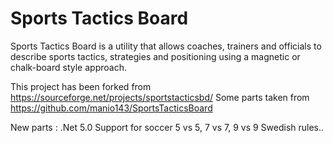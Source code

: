 # Sports Tactics Board
Sports Tactics Board is a utility that allows coaches, trainers and officials to describe sports tactics, strategies and positioning using a magnetic or chalk-board style approach.

This project has been forked from https://sourceforge.net/projects/sportstacticsbd/ Some parts taken from https://github.com/manio143/SportsTacticsBoard

New parts :
.Net 5.0
Support for soccer 5 vs 5, 7 vs 7, 9 vs 9 Swedish rules..
